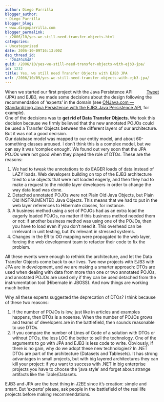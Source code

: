 ```yaml
---
author: Diego Parrilla
blogger_author:
- Diego Parrilla
blogger_blog:
- www.diegoparrilla.com
blogger_permalink:
- /2006/10/yes-we-still-need-transfer-objects.html
categories:
- Uncategorized
date: 2006-10-09T16:13:00Z
dsq_thread_id:
- "204894848"
guid: /2006/10/yes-we-still-need-transfer-objects-with-ejb3-jpa/
id: 1232
title: Yes, we still need Transfer Objects with EJB3 JPA
url: /2006/10/09/yes-we-still-need-transfer-objects-with-ejb3-jpa/
---
```


<div style="float: right; margin-left: 10px;">
  <a href="https://twitter.com/share" class="twitter-share-button" data-via="nubeblog" data-count="vertical" data-url="/2006/10/09/yes-we-still-need-transfer-objects-with-ejb3-jpa/">Tweet</a>
</div>

When we started our first project with the Java Persistence API (JPA) and EJB3, we made some decisions about the design following the recommendation of &#8216;experts&#8217; in the domain (see [ONJava.com &#8212; Standardizing Java Persistence with the EJB3 Java Persistence API](http://www.onjava.com/pub/a/onjava/2006/05/17/standardizing-with-ejb3-java-persistence-api.html?page=1), for example).  
One of the decisions was to <span style="font-weight: bold;">get rid of Data Transfer Objects. </span>We took this decision because we firmly believed that the new annotated POJOs could be used a Transfer Objects between the different layers of our architecture. But it was not a good decision.  
Our database model was mapped to our entity model, and about 60-something classes aroused. I don&#8217;t think this is a complex model, but we can say it was &#8216;complex enough&#8217;. We found out very soon that the JPA POJOs were not good when they played the role of DTOs. These are the reasons:

1) We had to tweak the annotations to do EAGER loads of data instead of LAZY loads. Web developers building on top of the EJB3 architecture tried to use objects that were not loaded eagerly, and then they had to make a request to the middle layer developers in order to change the way data load was done.  
2) Detached annotated POJOs were not Plain Old Java Objects, but Plain Old INSTRUMENTED Java Objects. This means that we had to put in the web layer references to Hibernate classes, for instance.  
3) A business method using a set of POJOs had as an extra load the eagerly loaded POJOs, no matter if this business method needed them or not: if another business method was using one of the POJOs, then you have to load even if you don&#8217;t need it. This overhead can be irrelevant in unit testing, but it&#8217;s relevant in stressed systems.  
4) Changes in the ER to OO mapping were propagated to the web layer, forcing the web development team to refactor their code to fix the problem.

All these events were enough to rethink the architecture, and let the Data Transfer Objects come back to our lives. Two new projects with EJB3 with JPA are in development, and we are making a smarter approach: DTOs are used when dealing with data from more than one or two annotated POJOs, and annotated POJOs are used only if they can be used detached from the instrumentation tool (Hibernate in JBOSS). And now things are working much better.

Why all these experts suggested the deprecation of DTOs? I think because of these two reasons:  
1) If the number of POJOs is low, just like in articles and examples happens, then DTOs is a nosense. When the number of POJOs grows and teams of developers are in the battlefield, then sounds reasonable to use DTOs.  
2) If you compare the number of Lines of Code of a solution with DTOs or without DTOs, the less LOC the better to sell the technology. One of the arguments to go with JPA and EJB3 is less code to write. Obviously, if there is no gain, why do we adopt these new technologies? In .NET DTOs are part of the architecture (Datasets and Tablesets). It has strong advantages in small projects, but with big layered architectures they can kill your project: if you want to success with .NET in big enterprise projects you have to choose the &#8216;java style&#8217; and forget about strange artifacts like the Table/Datasets.

EJB3 and JPA are the best thing in J2EE since it&#8217;s creation: simple and smart. But &#8216;experts&#8217; please, ask people in the battlefield of the real life projects before making recommendations.
